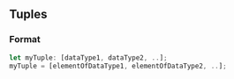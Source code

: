 ## Tuples

### Format
```typescript
let myTuple: [dataType1, dataType2, ..]; 
myTuple = [elementOfDataType1, elementOfDataType2, ..];
```